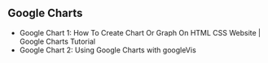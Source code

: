 ## Google Charts

- Google Chart 1: How To Create Chart Or Graph On HTML CSS Website | Google Charts Tutorial
- Google Chart 2: Using Google Charts with googleVis